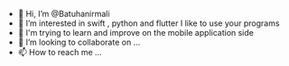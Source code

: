 - 👋 Hi, I’m @Batuhanirmali
- 👀 I’m interested in swift , python and flutter I like to use your programs
- 🌱 I'm trying to learn and improve on the mobile application side
- 💞️ I’m looking to collaborate on ...
- 📫 How to reach me ...



<!---
Batuhanirmali/Batuhanirmali is a ✨ special ✨ repository because its `README.md` (this file) appears on your GitHub profile.
You can click the Preview link to take a look at your changes.
--->

